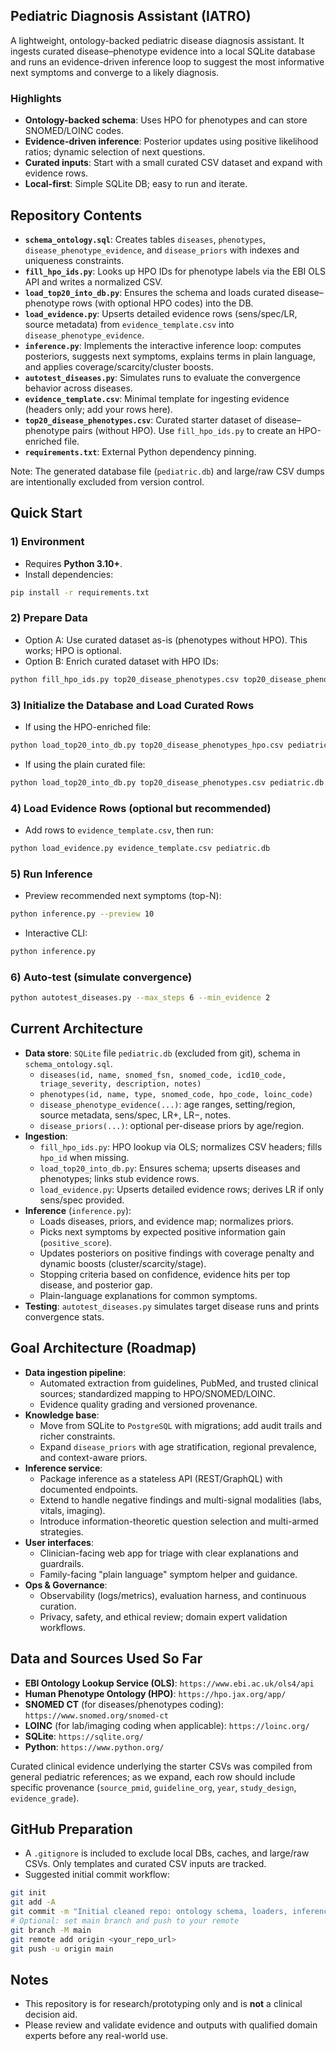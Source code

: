 ## Pediatric Diagnosis Assistant (IATRO)

A lightweight, ontology-backed pediatric disease diagnosis assistant. It ingests curated disease–phenotype evidence into a local SQLite database and runs an evidence-driven inference loop to suggest the most informative next symptoms and converge to a likely diagnosis.

### Highlights
- **Ontology-backed schema**: Uses HPO for phenotypes and can store SNOMED/LOINC codes.
- **Evidence-driven inference**: Posterior updates using positive likelihood ratios; dynamic selection of next questions.
- **Curated inputs**: Start with a small curated CSV dataset and expand with evidence rows.
- **Local-first**: Simple SQLite DB; easy to run and iterate.

## Repository Contents
- **`schema_ontology.sql`**: Creates tables `diseases`, `phenotypes`, `disease_phenotype_evidence`, and `disease_priors` with indexes and uniqueness constraints.
- **`fill_hpo_ids.py`**: Looks up HPO IDs for phenotype labels via the EBI OLS API and writes a normalized CSV.
- **`load_top20_into_db.py`**: Ensures the schema and loads curated disease–phenotype rows (with optional HPO codes) into the DB.
- **`load_evidence.py`**: Upserts detailed evidence rows (sens/spec/LR, source metadata) from `evidence_template.csv` into `disease_phenotype_evidence`.
- **`inference.py`**: Implements the interactive inference loop: computes posteriors, suggests next symptoms, explains terms in plain language, and applies coverage/scarcity/cluster boosts.
- **`autotest_diseases.py`**: Simulates runs to evaluate the convergence behavior across diseases.
- **`evidence_template.csv`**: Minimal template for ingesting evidence (headers only; add your rows here).
- **`top20_disease_phenotypes.csv`**: Curated starter dataset of disease–phenotype pairs (without HPO). Use `fill_hpo_ids.py` to create an HPO-enriched file.
- **`requirements.txt`**: External Python dependency pinning.

Note: The generated database file (`pediatric.db`) and large/raw CSV dumps are intentionally excluded from version control.

## Quick Start

### 1) Environment
- Requires **Python 3.10+**.
- Install dependencies:
```bash
pip install -r requirements.txt
```

### 2) Prepare Data
- Option A: Use curated dataset as-is (phenotypes without HPO). This works; HPO is optional.
- Option B: Enrich curated dataset with HPO IDs:
```bash
python fill_hpo_ids.py top20_disease_phenotypes.csv top20_disease_phenotypes_hpo.csv
```

### 3) Initialize the Database and Load Curated Rows
- If using the HPO-enriched file:
```bash
python load_top20_into_db.py top20_disease_phenotypes_hpo.csv pediatric.db
```
- If using the plain curated file:
```bash
python load_top20_into_db.py top20_disease_phenotypes.csv pediatric.db
```

### 4) Load Evidence Rows (optional but recommended)
- Add rows to `evidence_template.csv`, then run:
```bash
python load_evidence.py evidence_template.csv pediatric.db
```

### 5) Run Inference
- Preview recommended next symptoms (top-N):
```bash
python inference.py --preview 10
```
- Interactive CLI:
```bash
python inference.py
```

### 6) Auto-test (simulate convergence)
```bash
python autotest_diseases.py --max_steps 6 --min_evidence 2
```

## Current Architecture
- **Data store**: `SQLite` file `pediatric.db` (excluded from git), schema in `schema_ontology.sql`.
  - `diseases(id, name, snomed_fsn, snomed_code, icd10_code, triage_severity, description, notes)`
  - `phenotypes(id, name, type, snomed_code, hpo_code, loinc_code)`
  - `disease_phenotype_evidence(...)`: age ranges, setting/region, source metadata, sens/spec, LR+, LR−, notes.
  - `disease_priors(...)`: optional per-disease priors by age/region.
- **Ingestion**:
  - `fill_hpo_ids.py`: HPO lookup via OLS; normalizes CSV headers; fills `hpo_id` when missing.
  - `load_top20_into_db.py`: Ensures schema; upserts diseases and phenotypes; links stub evidence rows.
  - `load_evidence.py`: Upserts detailed evidence rows; derives LR if only sens/spec provided.
- **Inference** (`inference.py`):
  - Loads diseases, priors, and evidence map; normalizes priors.
  - Picks next symptoms by expected positive information gain (`positive_score`).
  - Updates posteriors on positive findings with coverage penalty and dynamic boosts (cluster/scarcity/stage).
  - Stopping criteria based on confidence, evidence hits per top disease, and posterior gap.
  - Plain-language explanations for common symptoms.
- **Testing**: `autotest_diseases.py` simulates target disease runs and prints convergence stats.

## Goal Architecture (Roadmap)
- **Data ingestion pipeline**:
  - Automated extraction from guidelines, PubMed, and trusted clinical sources; standardized mapping to HPO/SNOMED/LOINC.
  - Evidence quality grading and versioned provenance.
- **Knowledge base**:
  - Move from SQLite to `PostgreSQL` with migrations; add audit trails and richer constraints.
  - Expand `disease_priors` with age stratification, regional prevalence, and context-aware priors.
- **Inference service**:
  - Package inference as a stateless API (REST/GraphQL) with documented endpoints.
  - Extend to handle negative findings and multi-signal modalities (labs, vitals, imaging).
  - Introduce information-theoretic question selection and multi-armed strategies.
- **User interfaces**:
  - Clinician-facing web app for triage with clear explanations and guardrails.
  - Family-facing "plain language" symptom helper and guidance.
- **Ops & Governance**:
  - Observability (logs/metrics), evaluation harness, and continuous curation.
  - Privacy, safety, and ethical review; domain expert validation workflows.

## Data and Sources Used So Far
- **EBI Ontology Lookup Service (OLS)**: `https://www.ebi.ac.uk/ols4/api`
- **Human Phenotype Ontology (HPO)**: `https://hpo.jax.org/app/`
- **SNOMED CT** (for diseases/phenotypes coding): `https://www.snomed.org/snomed-ct`
- **LOINC** (for lab/imaging coding when applicable): `https://loinc.org/`
- **SQLite**: `https://sqlite.org/`
- **Python**: `https://www.python.org/`

Curated clinical evidence underlying the starter CSVs was compiled from general pediatric references; as we expand, each row should include specific provenance (`source_pmid`, `guideline_org`, `year`, `study_design`, `evidence_grade`).

## GitHub Preparation
- A `.gitignore` is included to exclude local DBs, caches, and large/raw CSVs. Only templates and curated CSV inputs are tracked.
- Suggested initial commit workflow:
```bash
git init
git add -A
git commit -m "Initial cleaned repo: ontology schema, loaders, inference"
# Optional: set main branch and push to your remote
git branch -M main
git remote add origin <your_repo_url>
git push -u origin main
```

## Notes
- This repository is for research/prototyping only and is **not** a clinical decision aid.
- Please review and validate evidence and outputs with qualified domain experts before any real-world use.
